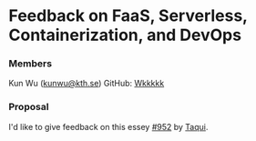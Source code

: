 # Feedback on FaaS, Serverless, Containerization, and DevOps
### Members
Kun Wu (kunwu@kth.se)
GitHub: [Wkkkkk](https://github.com/Wkkkkk)

### Proposal
I'd like to give feedback on this essey [#952](https://github.com/KTH/devops-course/pull/952) by [Taqui](taqui@kth.se).
